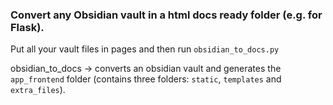 ### Convert any Obsidian vault in a html docs ready folder (e.g. for Flask). 

Put all your vault files in pages and then run `obsidian_to_docs.py`

obsidian_to_docs -> converts an obsidian vault and generates the `app_frontend` folder (contains three folders: `static`, `templates` and `extra_files`).
